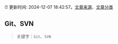 :alarm_clock: 更新时间: 2024-12-07 18:42:57。[文章来源](/README.md)、[文章分类](/TAGS.md)

## Git、SVN


> 关键字：`Git`、`SVN`



